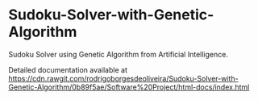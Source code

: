 # Sudoku-Solver-with-Genetic-Algorithm
Sudoku Solver using Genetic Algorithm from Artificial Intelligence.

Detailed documentation available at https://cdn.rawgit.com/rodrigoborgesdeoliveira/Sudoku-Solver-with-Genetic-Algorithm/0b89f5ae/Software%20Project/html-docs/index.html
